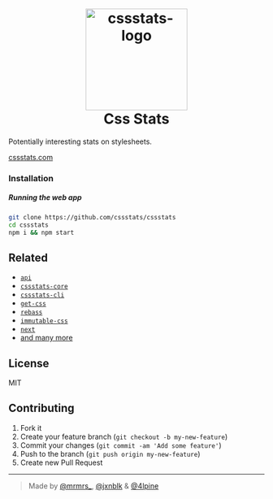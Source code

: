 <h1 align="center">
  <img width="200" src="https://rawgit.com/cssstats/logo/master/logo.png" alt="cssstats-logo"> <br>
  Css Stats
</h1>

Potentially interesting stats on stylesheets.

[cssstats.com](http://cssstats.com)

### Installation

##### Running the web app

```bash
git clone https://github.com/cssstats/cssstats
cd cssstats
npm i && npm start
```

## Related

- [`api`](https://github.com/cssstats/api)
- [`cssstats-core`](https://github.com/cssstats/cssstats-core)
- [`cssstats-cli`](https://github.com/cssstats/cssstats-cli)
- [`get-css`](https://github.com/cssstats/get-css)
- [`rebass`](https://github.com/jxnblk/rebass)
- [`immutable-css`](https://github.com/johnotander/immutable-css)
- [`next`](https://github.com/zeit/next.js)
- [and many more](https://github.com/cssstats)

## License

MIT

## Contributing

1. Fork it
2. Create your feature branch (`git checkout -b my-new-feature`)
3. Commit your changes (`git commit -am 'Add some feature'`)
4. Push to the branch (`git push origin my-new-feature`)
5. Create new Pull Request

***

> Made by [@mrmrs_](https://twitter.com/mrmrs_), [@jxnblk](https://twitter.com/jxnblk) & [@4lpine](https://twitter.com/4lpine)
